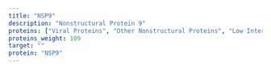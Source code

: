 ```yaml
---
title: "NSP9"
description: "Nonstructural Protein 9"
proteins: ["Viral Proteins", "Other Nonstructural Proteins", "Low Interest Proteins"]
proteins_weight: 109
target: ""
protein: "NSP9"
---
```


